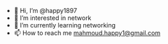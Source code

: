 - 👋 Hi, I’m @happy1897
- 👀 I’m interested in network
- 🌱 I’m currently learning networking
- 📫 How to reach me mahmoud.happy1@gmail.com

<!---
happy1897/happy1897 is a ✨ special ✨ repository because its `README.md` (this file) appears on your GitHub profile.
You can click the Preview link to take a look at your changes.
--->
